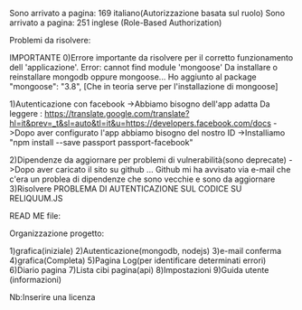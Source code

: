Sono arrivato a pagina: 169 italiano(Autorizzazione basata sul ruolo)
Sono arrivato a pagina: 251 inglese (Role-Based Authorization)

Problemi da risolvere:

IMPORTANTE
0)Errore importante da risolvere per il corretto funzionamento dell 'applicazione'.
Error: cannot find module 'mongoose'
Da installare o reinstallare mongodb oppure mongoose...
Ho aggiunto al package     "mongoose": "3.8", [Che in teoria serve per l'installazione di mongoose]




1)Autenticazione con facebook
->Abbiamo bisogno dell'app adatta
Da leggere : https://translate.google.com/translate?hl=it&prev=_t&sl=auto&tl=it&u=https://developers.facebook.com/docs
->Dopo aver configurato l'app abbiamo bisogno del nostro ID
->Installiamo "npm install --save passport passport-facebook"





2)Dipendenze da aggiornare per problemi di vulnerabilità(sono deprecate)
->Dopo aver caricato il sito su github ... Github mi ha avvisato via e-mail che c'era
un problea di dipendenze che sono vecchie e sono da aggiornare
3)Risolvere PROBLEMA DI AUTENTICAZIONE SUL CODICE SU RELIQUUM.JS











READ ME file:

Organizzazione progetto:

1)grafica(iniziale)
2)Autenticazione(mongodb, nodejs)
3)e-mail conferma
4)grafica(Completa)
5)Pagina Log(per identificare determinati errori)
6)Diario pagina
7)Lista cibi pagina(api)
8)Impostazioni
9)Guida utente (informazioni)


Nb:Inserire una licenza
